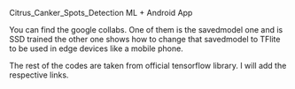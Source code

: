 Citrus_Canker_Spots_Detection ML + Android App

You can find the google collabs. One of them is the savedmodel one and is SSD trained the other one shows how to change that savedmodel to TFlite to be used in edge devices like a mobile phone.

The rest of the codes are taken from official tensorflow library. I will add the respective links.
